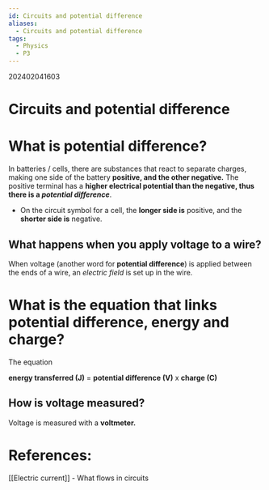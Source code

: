 ```yaml
---
id: Circuits and potential difference
aliases:
  - Circuits and potential difference
tags:
  - Physics
  - P3
---
```

202402041603

# Circuits and potential difference

# What is potential difference?

In batteries / cells, there are substances that react to separate charges, making one side of the battery **positive, and the other negative.** The positive terminal has a **higher electrical potential than the negative, thus there is a *potential difference***.

- On the circuit symbol for a cell, the **longer side is** positive, and the **shorter side is** negative.

## What happens when you apply voltage to a wire?

When voltage (another word for **potential difference**) is applied between the ends of a wire, an *electric field* is set up in the wire.

# What is the equation that links **potential difference, energy and charge?**  

The equation

**energy transferred (J)** = **potential difference (V)** x **charge (C)** 

## How is voltage measured?

Voltage is measured with a **voltmeter.** 


# References:

[[Electric current]] - What flows in circuits